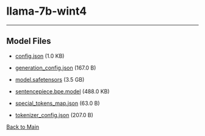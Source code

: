
# llama-7b-wint4
---



## Model Files

- [config.json](https://paddlenlp.bj.bcebos.com/models/community/facebook/llama-7b-wint4/config.json) (1.0 KB)

- [generation_config.json](https://paddlenlp.bj.bcebos.com/models/community/facebook/llama-7b-wint4/generation_config.json) (167.0 B)

- [model.safetensors](https://paddlenlp.bj.bcebos.com/models/community/facebook/llama-7b-wint4/model.safetensors) (3.5 GB)

- [sentencepiece.bpe.model](https://paddlenlp.bj.bcebos.com/models/community/facebook/llama-7b-wint4/sentencepiece.bpe.model) (488.0 KB)

- [special_tokens_map.json](https://paddlenlp.bj.bcebos.com/models/community/facebook/llama-7b-wint4/special_tokens_map.json) (63.0 B)

- [tokenizer_config.json](https://paddlenlp.bj.bcebos.com/models/community/facebook/llama-7b-wint4/tokenizer_config.json) (207.0 B)


[Back to Main](../../)